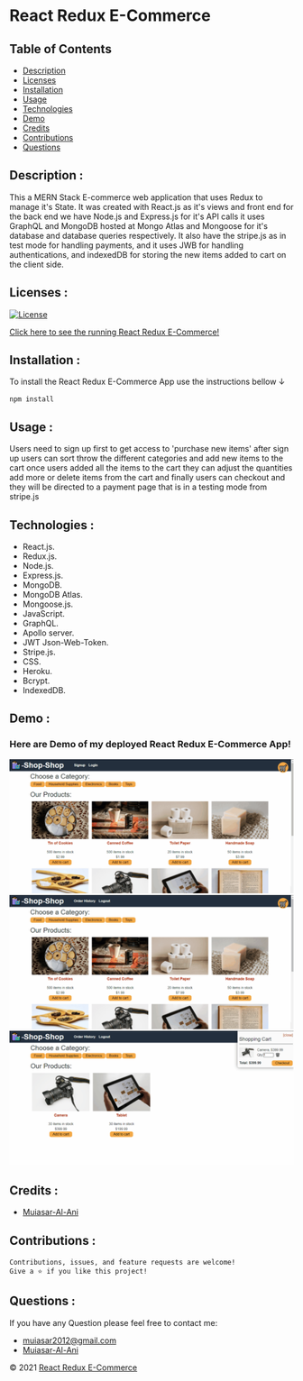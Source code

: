 # React Redux E-Commerce

## Table of Contents

- [Description](#description-)
- [Licenses](#licenses-)
- [Installation](#installation-)
- [Usage](#usage-)
- [Technologies](#technologies-)
- [Demo](#demo-)
- [Credits](#credits-)
- [Contributions](#contributions-)
- [Questions](#questions-)

## Description :

This a MERN Stack E-commerce web application that uses Redux to manage it's State. It was created with React.js as it's views and front end for the back end we have Node.js and Express.js for it's API calls it uses GraphQL and MongoDB hosted at Mongo Atlas and Mongoose for it's database and database queries respectively. It also have the stripe.js as in test mode for handling payments, and it uses JWB for handling authentications, and indexedDB for storing the new items added to cart on the client side.

## Licenses :

[![License](https://img.shields.io/badge/License-MIT-yellow.svg)](https://opensource.org/licenses/MIT)

[Click here to see the running React Redux E-Commerce!](https://frightful-asylum-25885.herokuapp.com/)

## Installation :

To install the React Redux E-Commerce App use the instructions bellow &#8595;

```
npm install
```

## Usage :

Users need to sign up first to get access to 'purchase new items' after sign up users can sort throw the different categories and add new items to the cart once users added all the items to the cart they can adjust the quantities add more or delete items from the cart and finally users can checkout and they will be directed to a payment page that is in a testing mode from stripe.js

## Technologies :

- React.js.
- Redux.js.
- Node.js.
- Express.js.
- MongoDB.
- MongoDB Atlas.
- Mongoose.js.
- JavaScript.
- GraphQL.
- Apollo server.
- JWT Json-Web-Token.
- Stripe.js.
- CSS.
- Heroku.
- Bcrypt.
- IndexedDB.

## Demo :

### Here are Demo of my deployed React Redux E-Commerce App!

![ScreenShot](./client/src/assets/22-state-homework-demo-01.gif)
![ScreenShot](./client/src/assets/22-state-homework-demo-02.gif)
![ScreenShot](./client/src/assets/22-state-homework-demo-03.gif)

## Credits :

- [Muiasar-Al-Ani](https://github.com/Muiasar-Al-Ani)

## Contributions :

    Contributions, issues, and feature requests are welcome!
    Give a ⭐️ if you like this project!

## Questions :

If you have any Question please feel free to contact me:

- muiasar2012@gmail.com
- [Muiasar-Al-Ani](https://github.com/Muiasar-Al-Ani)

&copy; 2021 [React Redux E-Commerce](https://github.com/Muiasar-Al-Ani)

